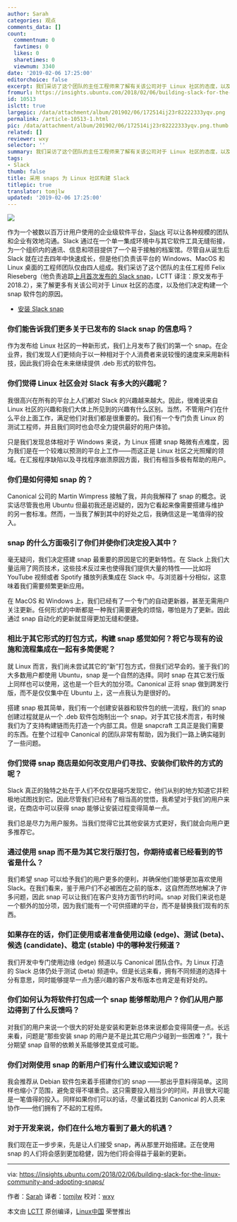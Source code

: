 ```yaml
---
author: Sarah
categories: 观点
comments_data: []
count:
  commentnum: 0
  favtimes: 0
  likes: 0
  sharetimes: 0
  viewnum: 3340
date: '2019-02-06 17:25:00'
editorchoice: false
excerpt: 我们采访了这个团队的主任工程师来了解有关该公司对于 Linux 社区的态度，以及他们决定构建一个 snap 软件包的原因。
fromurl: https://insights.ubuntu.com/2018/02/06/building-slack-for-the-linux-community-and-adopting-snaps/
id: 10513
islctt: true
largepic: /data/attachment/album/201902/06/172514ij23r82222333yqv.png
permalink: /article-10513-1.html
pic: /data/attachment/album/201902/06/172514ij23r82222333yqv.png.thumb.jpg
related: []
reviewer: wxy
selector: ''
summary: 我们采访了这个团队的主任工程师来了解有关该公司对于 Linux 社区的态度，以及他们决定构建一个 snap 软件包的原因。
tags:
- Slack
thumb: false
title: 采用 snaps 为 Linux 社区构建 Slack
titlepic: true
translator: tomjlw
updated: '2019-02-06 17:25:00'
---
```


![](/data/attachment/album/201902/06/172514ij23r82222333yqv.png)


作为一个被数以百万计用户使用的企业级软件平台，[Slack](https://slack.com/) 可以让各种规模的团队和企业有效地沟通。Slack 通过在一个单一集成环境中与其它软件工具无缝衔接，为一个组织内的通讯、信息和项目提供了一个易于接触的档案馆。尽管自从诞生后 Slack 就在过去四年中快速成长，但是他们负责该平台的 Windows、MacOS 和 Linux 桌面的工程师团队仅由四人组成。我们采访了这个团队的主任工程师 Felix Rieseberg（他负责追踪[上月首次发布的 Slack snap](https://insights.ubuntu.com/2018/01/18/canonical-brings-slack-to-the-snap-ecosystem/)，LCTT 译注：原文发布于 2018.2），来了解更多有关该公司对于 Linux 社区的态度，以及他们决定构建一个 snap 软件包的原因。


* [安装 Slack snap](https://snapcraft.io/slack/)


### 你们能告诉我们更多关于已发布的 Slack snap 的信息吗？


作为发布给 Linux 社区的一种新形式，我们上月发布了我们的第一个 snap。在企业界，我们发现人们更倾向于以一种相对于个人消费者来说较慢的速度来采用新科技，因此我们将会在未来继续提供 .deb 形式的软件包。


### 你们觉得 Linux 社区会对 Slack 有多大的兴趣呢？


我很高兴在所有的平台上人们都对 Slack 的兴趣越来越大。因此，很难说来自 Linux 社区的兴趣和我们大体上所见到的兴趣有什么区别。当然，不管用户们在什么平台上面工作，满足他们对我们都是很重要的。我们有一个专门负责 Linux 的测试工程师，并且我们同时也会尽全力提供最好的用户体验。


只是我们发现总体相对于 Windows 来说，为 Linux 搭建 snap 略微有点难度，因为我们是在一个较难以预测的平台上工作——而这正是 Linux 社区之光照耀的领域。在汇报程序缺陷以及寻找程序崩溃原因方面，我们有相当多极有帮助的用户。


### 你们是如何得知 snap 的？


Canonical 公司的 Martin Wimpress 接触了我，并向我解释了 snap 的概念。说实话尽管我也用 Ubuntu 但最初我还是迟疑的，因为它看起来像需要搭建与维护的另一套标准。然而，一当我了解到其中的好处之后，我确信这是一笔值得的投入。


### snap 的什么方面吸引了你们并使你们决定投入其中？


毫无疑问，我们决定搭建 snap 最重要的原因是它的更新特性。在 Slack 上我们大量运用了网页技术，这些技术反过来也使得我们提供大量的特性——比如将 YouTube 视频或者 Spotify 播放列表集成在 Slack 中。与浏览器十分相似，这意味着我们需要频繁更新应用。


在 MacOS 和 Windows 上，我们已经有了一个专门的自动更新器，甚至无需用户关注更新。任何形式的中断都是一种我们需要避免的烦恼，哪怕是为了更新。因此通过 snap 自动化的更新就显得更加无缝和便捷。


### 相比于其它形式的打包方式，构建 snap 感觉如何？将它与现有的设施和流程集成在一起有多简便呢？


就 Linux 而言，我们尚未尝试其它的“新”打包方式，但我们迟早会的。鉴于我们的大多数用户都使用 Ubuntu，snap 是一个自然的选择。同时 snap 在其它发行版上同样也可以使用，这也是一个巨大的加分项。Canonical 正将 snap 做到跨发行版，而不是仅仅集中在 Ubuntu 上，这一点我认为是很好的。


搭建 snap 极其简单，我们有一个创建安装器和软件包的统一流程，我们的 snap 创建过程就是从一个 .deb 软件包炮制出一个 snap。对于其它技术而言，有时候我们为了支持构建链而先打造一个内部工具。但是 snapcraft 工具正是我们需要的东西。在整个过程中 Canonical 的团队非常有帮助，因为我们一路上确实碰到了一些问题。


### 你们觉得 snap 商店是如何改变用户们寻找、安装你们软件的方式的呢？


Slack 真正的独特之处在于人们不仅仅是碰巧发现它，他们从别的地方知道它并积极地试图找到它。因此尽管我们已经有了相当高的觉悟，我希望对于我们的用户来说，在商店中可以获得 snap 能够让安装过程变得简单一点。


我们总是尽力为用户服务。当我们觉得它比其他安装方式更好，我们就会向用户更多推荐它。


### 通过使用 snap 而不是为其它发行版打包，你期待或者已经看到的节省是什么？


我们希望 snap 可以给予我们的用户更多的便利，并确保他们能够更加喜欢使用 Slack。在我们看来，鉴于用户们不必被困在之前的版本，这自然而然地解决了许多问题，因此 snap 可以让我们在客户支持方面节约时间。snap 对我们来说也是一个额外的加分项，因为我们能有一个可供搭建的平台，而不是替换我们现有的东西。


### 如果存在的话，你们正使用或者准备使用边缘 (edge)、测试 (beta)、候选 (candidate)、稳定 (stable) 中的哪种发行频道？


我们开发中专门使用边缘 (edge) 频道以与 Canonical 团队合作。为 Linux 打造的 Slack 总体仍处于测试 (beta) 频道中。但是长远来看，拥有不同频道的选择十分有意思，同时能够提早一点为感兴趣的客户发布版本也肯定是有好处的。


### 你们如何认为将软件打包成一个 snap 能够帮助用户？你们从用户那边得到了什么反馈吗？


对我们的用户来说一个很大的好处是安装和更新总体来说都会变得简便一点。长远来看，问题是“那些安装 snap 的用户是不是比其它用户少碰到一些困难？”，我十分期望 snap 自带的依赖关系能够使其变成可能。


### 你们对刚使用 snap 的新用户们有什么建议或知识呢？


我会推荐从 Debian 软件包来着手搭建你们的 snap ——那出乎意料得简单。这同样也缩小了范围，避免变得不堪重负。这只需要投入相当少的时间，并且很大可能是一笔值得的投入。同样如果你们可以的话，尽量试着找到 Canonical 的人员来协作——他们拥有了不起的工程师。


### 对于开发来说，你们在什么地方看到了最大的机遇？


我们现在正一步步来，先是让人们接受 snap，再从那里开始搭建。正在使用 snap 的人们将会感到更加稳健，因为他们将会得益于最新的更新。




---


via: <https://insights.ubuntu.com/2018/02/06/building-slack-for-the-linux-community-and-adopting-snaps/>


作者：[Sarah](https://insights.ubuntu.com/author/sarahfd/) 译者：[tomjlw](https://github.com/tomjlw) 校对：[wxy](https://github.com/wxy)


本文由 [LCTT](https://github.com/LCTT/TranslateProject) 原创编译，[Linux中国](https://linux.cn/) 荣誉推出